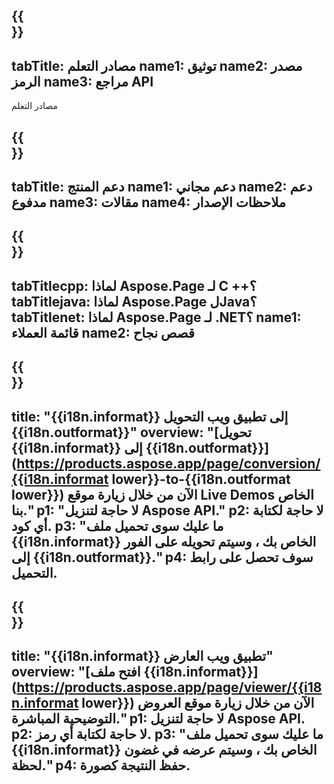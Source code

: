 ﻿---
translation: true
deploy: false
---

{{<section learningresources>}}
---
tabTitle: مصادر التعلم
name1: توثيق
name2: مصدر الرمز
name3: مراجع API
---

مصادر التعلم

{{<section support>}}
---
tabTitle: دعم المنتج
name1: دعم مجاني
name2: دعم مدفوع
name3: مقالات
name4: ملاحظات الإصدار
---

{{<section why>}}
---
tabTitlecpp: لماذا Aspose.Page لـ C ++؟
tabTitlejava: لماذا Aspose.Page لJava؟
tabTitlenet: لماذا Aspose.Page لـ .NET؟
name1: قائمة العملاء
name2: قصص نجاح
---

{{<section widgetbackup>}}
---
title: "{{i18n.informat}} إلى تطبيق ويب التحويل {{i18n.outformat}}"
overview: "[تحويل {{i18n.informat}} إلى {{i18n.outformat}}](https://products.aspose.app/page/conversion/{{i18n.informat lower}}-to-{{i18n.outformat lower}}) الآن من خلال زيارة موقع Live Demos الخاص بنا."
p1: "لا حاجة لتنزيل Aspose API."
p2: لا حاجة لكتابة أي كود.
p3: "ما عليك سوى تحميل ملف {{i18n.informat}} الخاص بك ، وسيتم تحويله على الفور إلى {{i18n.outformat}}."
p4: سوف تحصل على رابط التحميل.
---


{{<section widgetbackupview>}}
---
title: "{{i18n.informat}} تطبيق ويب العارض"
overview: "[افتح ملف {{i18n.informat}}](https://products.aspose.app/page/viewer/{{i18n.informat lower}}) الآن من خلال زيارة موقع العروض التوضيحية المباشرة."
p1: لا حاجة لتنزيل Aspose API.
p2: لا حاجة لكتابة أي رمز.
p3: "ما عليك سوى تحميل ملف {{i18n.informat}} الخاص بك ، وسيتم عرضه في غضون لحظة."
p4: حفظ النتيجة كصورة.
---